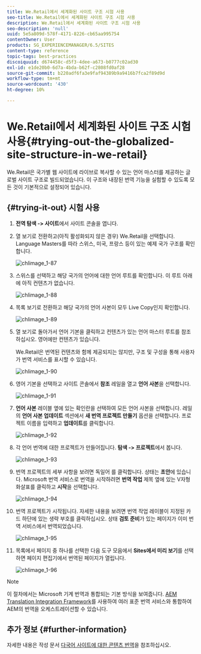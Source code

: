 ```yaml
---
title: We.Retail에서 세계화된 사이트 구조 시험 사용
seo-title: We.Retail에서 세계화된 사이트 구조 시험 사용
description: We.Retail에서 세계화된 사이트 구조 시험 사용
seo-description: 'null'
uuid: 5e5a809d-578f-4171-8226-cb65aa995754
contentOwner: User
products: SG_EXPERIENCEMANAGER/6.5/SITES
content-type: reference
topic-tags: best-practices
discoiquuid: d674458c-d5f3-4dee-a673-b0777c02ad30
exl-id: e1de20b0-6d7a-4bda-b62f-c2808fd0af28
source-git-commit: b220adf6fa3e9faf94389b9a9416b7fca2f89d9d
workflow-type: tm+mt
source-wordcount: '430'
ht-degree: 10%

---
```


# We.Retail에서 세계화된 사이트 구조 시험 사용{#trying-out-the-globalized-site-structure-in-we-retail}

We.Retail은 국가별 웹 사이트에 라이브로 복사할 수 있는 언어 마스터를 제공하는 글로벌 사이트 구조로 빌드되었습니다. 이 구조와 내장된 번역 기능을 실험할 수 있도록 모든 것이 기본적으로 설정되어 있습니다.

## {#trying-it-out} 시험 사용

1. **전역 탐색 -> 사이트**&#x200B;에서 사이트 콘솔을 엽니다.
1. 열 보기로 전환하고(아직 활성화되지 않은 경우) We.Retail을 선택합니다. Language Masters를 따라 스위스, 미국, 프랑스 등이 있는 예제 국가 구조를 확인합니다.

   ![chlimage_1-87](assets/chlimage_1-87a.png)

1. 스위스를 선택하고 해당 국가의 언어에 대한 언어 루트를 확인합니다. 이 루트 아래에 아직 컨텐츠가 없습니다.

   ![chlimage_1-88](assets/chlimage_1-88a.png)

1. 목록 보기로 전환하고 해당 국가의 언어 사본이 모두 Live Copy인지 확인합니다.

   ![chlimage_1-89](assets/chlimage_1-89a.png)

1. 열 보기로 돌아가서 언어 기본을 클릭하고 컨텐츠가 있는 언어 마스터 루트를 참조하십시오. 영어에만 컨텐츠가 있습니다.

   We.Retail은 번역된 컨텐츠와 함께 제공되지는 않지만, 구조 및 구성을 통해 사용자가 번역 서비스를 표시할 수 있습니다.

   ![chlimage_1-90](assets/chlimage_1-90a.png)

1. 영어 기본을 선택하고 사이트 콘솔에서 **참조** 레일을 열고 **언어 사본**&#x200B;을 선택합니다.

   ![chlimage_1-91](assets/chlimage_1-91.png)

1. **언어 사본** 레이블 옆에 있는 확인란을 선택하여 모든 언어 사본을 선택합니다. 레일의 **언어 사본 업데이트** 섹션에서 **새 번역 프로젝트 만들기** 옵션을 선택합니다. 프로젝트 이름을 입력하고 **업데이트**&#x200B;를 클릭합니다.

   ![chlimage_1-92](assets/chlimage_1-92.png)

1. 각 언어 번역에 대한 프로젝트가 만들어집니다. **탐색 -> 프로젝트**&#x200B;에서 봅니다.

   ![chlimage_1-93](assets/chlimage_1-93.png)

1. 번역 프로젝트의 세부 사항을 보려면 독일어 를 클릭합니다. 상태는 **초안**&#x200B;에 있습니다. Microsoft 번역 서비스로 번역을 시작하려면 **번역 작업** 제목 옆에 있는 V자형 화살표를 클릭하고 **시작**&#x200B;을 선택합니다.

   ![chlimage_1-94](assets/chlimage_1-94.png)

1. 번역 프로젝트가 시작됩니다. 자세한 내용을 보려면 번역 작업 레이블이 지정된 카드 하단에 있는 생략 부호를 클릭하십시오. 상태 **검토 준비**&#x200B;가 있는 페이지가 이미 번역 서비스에서 번역되었습니다.

   ![chlimage_1-95](assets/chlimage_1-95.png)

1. 목록에서 페이지 중 하나를 선택한 다음 도구 모음에서 **Sites에서 미리 보기**&#x200B;를 선택하면 페이지 편집기에서 번역된 페이지가 열립니다.

   ![chlimage_1-96](assets/chlimage_1-96.png)

>[!NOTE]
>
>이 절차에서는 Microsoft 기계 번역과 통합되는 기본 방식을 보여줍니다. [AEM Translation Integration Framework](/help/sites-administering/translation.md)를 사용하여 여러 표준 번역 서비스와 통합하여 AEM의 번역을 오케스트레이션할 수 있습니다.

## 추가 정보 {#further-information}

자세한 내용은 작성 문서 [다국어 사이트에 대한 콘텐츠 번역](/help/sites-administering/translation.md)을 참조하십시오.
